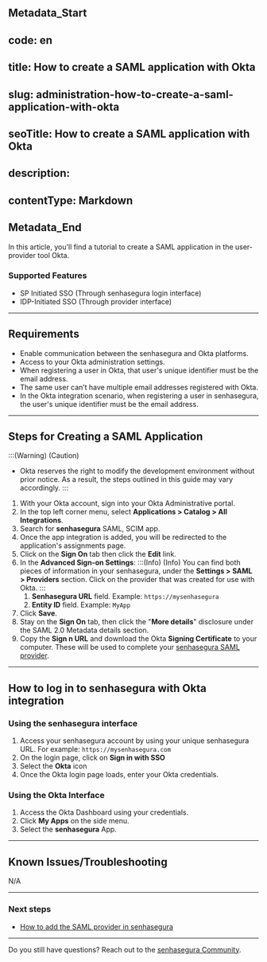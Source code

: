 ## Metadata_Start 
## code: en
## title: How to create a SAML application with Okta 
## slug: administration-how-to-create-a-saml-application-with-okta 
## seoTitle: How to create a SAML application with Okta 
## description:  
## contentType: Markdown 
## Metadata_End
In this article, you'll find a tutorial to create a SAML application in the user-provider tool Okta.

### Supported Features
* SP Initiated SSO (Through senhasegura login interface)
* IDP-Initiated SSO (Through provider interface)

* * *
## Requirements

* Enable communication between the senhasegura and Okta platforms.
* Access to your Okta administration settings.
* When registering a user in Okta, that user's unique identifier must be the email address.
* The same user can’t have multiple email addresses registered with Okta.
* In the Okta integration scenario, when registering a user in senhasegura, the user's unique identifier must be the email address.

* * *
## Steps for Creating a SAML Application
:::(Warning) (Caution)
* Okta reserves the right to modify the development environment without prior notice. As a result, the steps outlined in this guide may vary accordingly.
:::

1. With your Okta account, sign into your Okta Administrative portal. 
2. In the top left corner menu, select **Applications > Catalog > All Integrations**.
3. Search for **senhasegura** SAML, SCIM  app.
4. Once the app integration is added, you will be redirected to the application's assignments page.
5. Click on the **Sign On** tab then click the **Edit** link.
6. In the **Advanced Sign-on Settings**:
    :::(Info) (Info)
    You can find both pieces of information in your senhasegura, under the **Settings > SAML > Providers** section. Click on the provider that was created for use with Okta.
    :::
    1.  **Senhasegura URL** field. Example: ```https://mysenhasegura```
    2.  **Entity ID** field. Example: ```MyApp```
7. Click **Save**.
8. Stay on the **Sign On** tab, then click the "**More details**" disclosure under the SAML 2.0 Metadata details section.
9. Copy the **Sign n URL** and download the Okta **Signing Certificate** to your computer. These will be used to complete your [senhasegura SAML provider](/v3-32/docs/administration-how-to-add-the-saml-provider-to-senhasegura).

* * *

## How to log in to senhasegura with Okta integration

### Using the senhasegura interface

1. Access your senhasegura account by using your unique senhasegura URL. For example: `https://mysenhasegura.com`
2. On the login page, click on **Sign in with SSO**
3. Select the **Okta** icon
4. Once the Okta login page loads, enter your Okta credentials.

### Using the Okta Interface

1. Access the Okta Dashboard using your credentials.
2. Click **My Apps** on the side menu.
3. Select the **senhasegura** App.

* * *

## Known Issues/Troubleshooting
N/A

* * *
### Next steps

* [How to add the SAML provider in senhasegura](/v3-32/docs/administration-how-to-add-the-saml-provider-to-senhasegura)

* * *
Do you still have questions? Reach out to the [senhasegura Community](https://community.senhasegura.io/).
